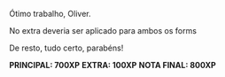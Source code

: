 Ótimo trabalho, Oliver.

No extra deveria ser aplicado para ambos os forms

De resto, tudo certo, parabéns!

**PRINCIPAL: 700XP**
**EXTRA: 100XP**
**NOTA FINAL: 800XP**